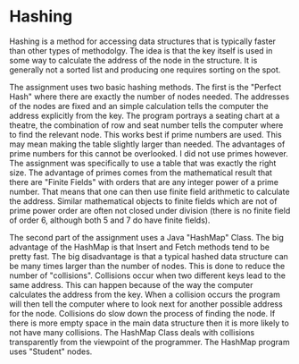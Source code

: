 # Hashing

Hashing is a method for accessing data structures that is typically faster than other types of methodolgy.  The idea is that the key itself is used in some way to calculate the address of the node in the structure.  It is generally not a sorted list and producing one requires sorting on the spot.

The assignment uses two basic hashing methods.  The first is the "Perfect Hash" where there are exactly the number of nodes needed.  The addresses of the nodes are fixed and an simple calculation tells the computer the address explicitly from the key.  The program portrays a seating chart at a theatre, the combination of row and seat number tells the computer where to find the relevant node.  This works best if prime numbers are used.  This may mean making the table slightly larger than needed.  The advantages of prime numbers for this cannot be overlooked.  I did not use primes however.  The assignment was specifically to use a table that was exactly the right size.  The advantage of primes comes from the mathematical result that there are "Finite Fields" with orders that are any integer power of a prime number.  That means that one can then use finite field arithmetic to calculate the address.  Similar mathematical objects to finite fields which are not of prime power order are often not closed under division  (there is no finite field of order 6, although both 5 and 7 do have finite fields).

The second part of the assignment uses a Java "HashMap" Class. The big advantage of the HashMap is that Insert and Fetch methods tend to be pretty fast.  The big disadvantage is that a typical hashed data structure can be many times larger than the number of nodes.  This is done to reduce the number of "collisions".  Collisions occur when two different keys lead to the same address.  This can happen because of the way the computer calculates the address from the key.  When a collision occurs the program will then tell the computer where to look next for another possible address for the node.  Collisions do slow down the process of finding the node.  If there is more empty space in the main data structure then it is more likely to not have many collisions.  The HashMap Class deals with collisions transparently from the viewpoint of the programmer.  The HashMap program uses "Student" nodes.  
